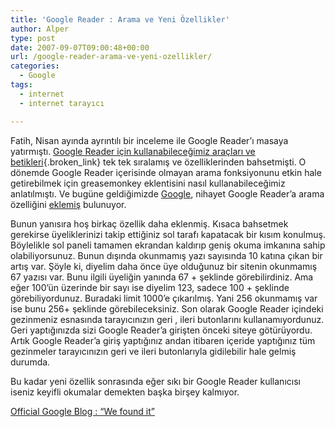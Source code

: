 ```yaml
---
title: 'Google Reader : Arama ve Yeni Özellikler'
author: Alper
type: post
date: 2007-09-07T09:00:48+00:00
url: /google-reader-arama-ve-yeni-ozellikler/
categories:
  - Google
tags:
  - internet
  - internet tarayıcı

---
```

Fatih, Nisan ayında ayrıntılı bir inceleme ile Google Reader&#8217;ı masaya yatırmıştı. [Google Reader için kullanabileceğimiz araçları ve betikleri][1]{.broken_link} tek tek sıralamış ve özelliklerinden bahsetmişti. O dönemde Google Reader içerisinde olmayan arama fonksiyonunu etkin hale getirebilmek için greasemonkey eklentisini nasıl kullanabileceğimiz anlatılmıştı. Ve bugüne geldiğimizde [Google][2], nihayet Google Reader&#8217;a arama özelliğini [eklemiş][3] bulunuyor.

Bunun yanısıra hoş birkaç özellik daha eklenmiş. Kısaca bahsetmek gerekirse üyeliklerinizi takip ettiğiniz sol tarafı kapatacak bir kısım konulmuş. Böylelikle sol paneli tamamen ekrandan kaldırıp geniş okuma imkanına sahip olabiliyorsunuz. Bunun dışında okunmamış yazı sayısında 10 katına çıkan bir artış var. Şöyle ki, diyelim daha önce üye olduğunuz bir sitenin okunmamış 67 yazısı var. Bunu ilgili üyeliğin yanında 67 + şeklinde görebilirdiniz. Ama eğer 100&#8217;ün üzerinde bir sayı ise diyelim 123, sadece 100 + şeklinde görebiliyordunuz. Buradaki limit 1000&#8217;e çıkarılmış. Yani 256 okunmamış var ise bunu 256+ şeklinde görebileceksiniz. Son olarak Google Reader içindeki gezinmeniz esnasında tarayıcınızın geri , ileri butonlarını kullanamıyordunuz. Geri yaptığınızda sizi Google Reader&#8217;a girişten önceki siteye götürüyordu. Artık Google Reader&#8217;a giriş yaptığınız andan itibaren içeride yaptığınız tüm gezinmeler tarayıcınızın geri ve ileri butonlarıyla gidilebilir hale gelmiş durumda.

Bu kadar yeni özellik sonrasında eğer sıkı bir Google Reader kullanıcısı iseniz keyifli okumalar demekten başka birşey kalmıyor.

[Official Google Blog : &#8220;We found it&#8221;][3]

 [1]: https://www.murekkep.org/google-reader-icin-araclar-ve-betikler-266
 [2]: http://www.google.com.tr
 [3]: http://googlereader.blogspot.com/2007/09/we-found-it.html